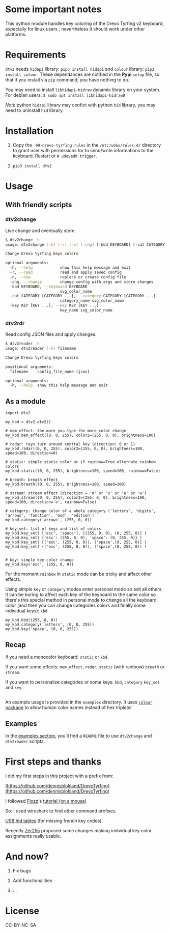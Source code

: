 # Some important notes

This python module handles key coloring of the Drevo Tyrfing v2
keyboard, especially for linux users ; nevertheless it should work
under other platforms.

# Requirements

`dtv2` needs `hidapi` library: `pip3 install hidapi` and `colour`
library: `pip3 install colour`. These dependances are notified in
the **Pypi** `setup` file, so that if you install via `pip`
command, you have nothing to do.

You may need to install `libhidapi-hidraw` dynamic library on your
system. For debian users: `$ sudo apt install libhidapi-hidraw0`

_Note_ python `hidapi` library may confict with python `hid`
library, you may need to uninstall `hid` library.

# Installation

1. Copy the ` 99-drevo-tyrfing.rules` in the `/etc/udev/rules.d/`
   directory to grant user with permissions for to send/write
   informations to the keyboard. Restart or `# udevadm trigger`.

2. `pip3 install dtv2`

# Usage


## With friendly scripts

### dtv2change

Live change and eventually store.


``` bash
$ dtv2change -h
usage: dtv2change [-h] [-r] [-n] [-chg] [-kbd KEYBOARD] [-cat CATEGORY [CATEGORY ...]] [-key KEY [KEY ...]]

Change Drevo tyrfing keys colors

optional arguments:
  -h, --help            show this help message and exit
  -r, --read            read and apply saved config
  -n, --new             replace or create config file
  -chg, --change        change config with args and store changes
  -kbd KEYBOARD, --keyboard KEYBOARD
                        svg_color_name
  -cat CATEGORY [CATEGORY ...], --category CATEGORY [CATEGORY ...]
                        category_name svg_color_name
  -key KEY [KEY ...], --key KEY [KEY ...]
                        key_name svg_color_name

```

### dtv2rdr

Read config JSON files and apply changes.

``` bash
$ dtv2reader -h
usage: dtv2reader [-h] filename

Change Drevo tyrfing keys colors

positional arguments:
  filename    config_file_name (json)

optional arguments:
  -h, --help  show this help message and exit
```

## As a module

``` python3
import dtv2

my_kbd = dtv2.dtv2()

# mem_effect: the more you type the more color change
my_kbd.mem_effect((0, 0, 255), color2=(255, 0, 0), brightness=100)

# radar: rays turn around central key (direction: 0 or 1)
my_kbd.radar((0, 0, 255), color2=(255, 0, 0), brightness=100, speed=100, direction=0)

# static: simple static color or if rainbow=True alternate rainbow colors
my_kbd.static((0, 0, 255), brightness=100, speed=100, rainbow=False)

# breath: breath effect
my_kbd.breath((0, 0, 255), brightness=100, speed=100)

# stream: stream effect (direction = 'n' or 's' or 'e' or 'w')
my_kbd.stream((0, 0, 255), color2=(255, 0, 0), brightness=100, speed=100, direction='e', rainbow=False)

# category: change color of a whole category ('letters', 'digits', 'arrows', 'function', 'mod', 'edition')
my_kbd.category('arrows', (255, 0, 0))

# key_set: list of keys and list of colors
my_kbd.key_set( ['esc', 'space'], [(255, 0, 0), (0, 255, 0)] )
my_kbd.key_set( {'esc': (255, 0, 0), 'space': (0, 255, 0)} )
my_kbd.key_set( [('esc', (255, 0, 0)), ('space',(0, 255, 0)] )
my_kbd.key_set( (('esc', (255, 0, 0)), ('space',(0, 255, 0)) )


# key: simple key color change
my_kbd.key('esc', (255, 0, 0))
```

For the moment `rainbow` in `static` mode can be tricky and affect
other effects.

Using simple `key` or `category` modes enter personal mode so exit
all others. It can be boring to affect each key of the keyboard to
the same color so there's this special method in personal mode to
change all the keyboard color (and then you can change categories
colors and finally some individual keys): `kbd`

``` python3
my_kbd.kbd((255, 0, 0))
my_kbd.category('letters', (0, 0, 255))
my_kbd.key('space', (0, 0, 255))
```

## Recap

If you need a monocolor keyboard: `static` or `kbd`.

If you want some effects: `mem_effect`, `radar`, `static` (with
rainbow) `breath` or `stream`.

If you want to personalize categories or some keys: `kbd`,
`category` `key_set` and `key`.

## 
An example usage is provided in the `examples` directory. It uses
[`colour` package](https://github.com/vaab/colour) to allow human
color names instead of hex triplets!


## Examples

In the [examples
section](https://github.com/cobacdavid/dtv2/tree/master/examples),
you'll find a `README` file to use `dtv2change` and `dtv2reader`
scripts.

# First steps and thanks

I did my first steps in this project with a prefix from:

[https://github.com/dennisblokland/DrevoTyrfing](https://github.com/dennisblokland/DrevoTyrfing)

I followed [Flozz](https://github.com/flozz)'s [tutorial (on a mouse)](https://blog.flozz.fr/2016/03/27/steelseries-rival-100-reverse-engineering-dun-peripherique-usb/)

So: I used wireshark to find other command prefixes.

[USB hid tables](https://www.usb.org/sites/default/files/documents/hut1_12v2.pdf) (for missing french key codes) 

Recently [Zer255](https://github.com/Zer255) proposed some
changes making individual key color assignments really usable.

# And now?

1. Fix bugs

2. Add functionalities

3. ...

# License

CC-BY-NC-SA
